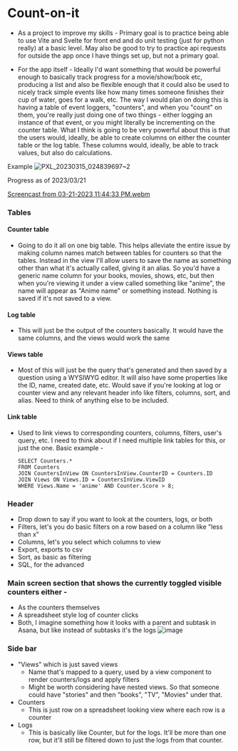 # Count-on-it

* As a project to improve my skills - Primary goal is to practice being able to use Vite and Svelte for front end and do unit testing (just for python really) at a basic level. May also be good to try to practice api requests for outside the app once I have things set up, but not a primary goal.

* For the app itself - Ideally I'd want something that would be powerful enough to basically track progress for a movie/show/book etc, producing a list and also be flexible enough that it could also be used to nicely track simple events like how many times someone finishes their cup of water, goes for a walk, etc. The way I would plan on doing this is having a table of event loggers, "counters", and when you "count" on them, you're really just doing one of two things - either logging an instance of that event, or you might literally be incrementing on the counter table. What I think is going to be very powerful about this is that the users would, ideally, be able to create columns on either the counter table or the log table. These columns would, ideally, be able to track values, but also do calculations. 

Example
![PXL_20230315_024839697~2](https://user-images.githubusercontent.com/85081861/225192802-cbf39aaa-ea69-4124-bc2e-6e0ab10dc14c.jpg)

Progress as of 2023/03/21

[Screencast from 03-21-2023 11:44:33 PM.webm](https://user-images.githubusercontent.com/85081861/226804620-c9f253bb-05ae-4cef-bba2-2a83dba79ee0.webm)

### Tables

#### Counter table

* Going to do it all on one big table. This helps alleviate the entire issue by making column names match between tables for counters so that the tables. Instead in the view I'll allow users to save the name as something other than what it's actually called, giving it an alias. So you'd have a generic name column for your books, movies, shows, etc, but then when you're viewing it under a view called something like "anime", the name will appear as "Anime name" or something instead. Nothing is saved if it's not saved to a view. 

#### Log table

* This will just be the output of the counters basically. It would have the same columns, and the views would work the same

#### Views table

* Most of this will just be the query that's generated and then saved by a question using a WYSIWYG editor. It will also have some properties like the ID, name, created date, etc. Would save if you're looking at log or counter view and any relevant header info like filters, columns, sort, and alias. Need to think of anything else to be included.

#### Link table

* Used to link views to corresponding counters, columns, filters, user's query, etc. I need to think about if I need multiple link tables for this, or just the one.
Basic example - 
  ```
  SELECT Counters.*
  FROM Counters
  JOIN CountersInView ON CountersInView.CounterID = Counters.ID
  JOIN Views ON Views.ID = CountersInView.ViewID
  WHERE Views.Name = 'anime' AND Counter.Score > 8;
  ```

### Header

* Drop down to say if you want to look at the counters, logs, or both
* Filters, let's you do basic filters on a row based on a column like "less than x"
* Columns, let's you select which columns to view
* Export, exports to csv
* Sort, as basic as filtering
* SQL, for the advanced

### Main screen section that shows the currently toggled visible counters either -

* As the counters themselves
* A spreadsheet style log of counter clicks
* Both, I imagine something how it looks with a parent and subtask in Asana, but like instead of subtasks it's the logs
![image](https://user-images.githubusercontent.com/85081861/225187010-0aa0dfc1-dc90-4609-a3fb-28c6b721a67a.png)


### Side bar

* "Views" which is just saved views
  * Name that's mapped to a query, used by a view component to render counters/logs and apply filters
  * Might be worth considering have nested views. So that someone could have "stories" and then "books", "TV", "Movies" under that.
* Counters
  * This is just row on a spreadsheet looking view where each row is a counter
* Logs
  * This is basically like Counter, but for the logs. It'll be more than one row, but it'll still be filtered down to just the logs from that counter.

